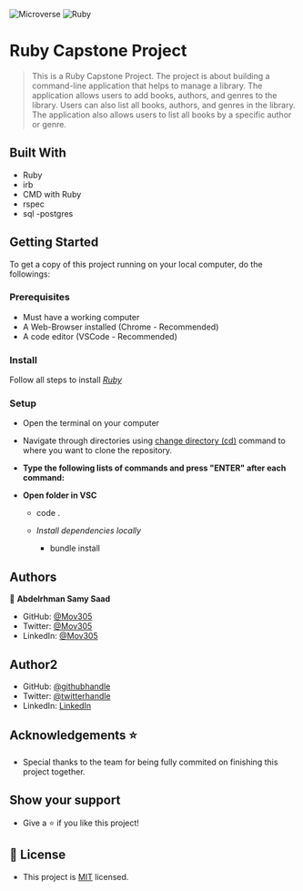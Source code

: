 ![Microverse](https://img.shields.io/badge/Microverse-blueviolet) ![Ruby](https://img.shields.io/badge/-Ruby-red)

# Ruby Capstone Project

> This is a Ruby Capstone Project. The project is about building a command-line application that helps to manage a library. The application allows users to add books, authors, and genres to the library. Users can also list all books, authors, and genres in the library. The application also allows users to list all books by a specific author or genre.



## Built With
- Ruby
- irb
- CMD with Ruby
- rspec
- sql
-postgres

## Getting Started

To get a copy of this project running on your local computer, do the followings:

### Prerequisites
- Must have a working computer
- A Web-Browser installed (Chrome - Recommended)
- A code editor (VSCode - Recommended)

### Install

Follow all steps to install [_Ruby_](https://rubyinstaller.org/) 

### Setup

- Open the terminal on your computer
- Navigate through directories using [change directory (cd)](https://www.howtogeek.com/659411/how-to-change-directories-in-command-prompt-on-windows-10) command to where you want to clone the repository.

- **Type the following lists of commands and press "ENTER" after each command:**

- **Open folder in VSC**

  - code .

  - _Install dependencies locally_
    - bundle install


## Authors

👤 **Abdelrhman Samy Saad**

- GitHub: [@Mov305](https://github.com/Mov305)
- Twitter: [@Mov305](https://twitter.com/Mov_abd)
- LinkedIn: [@Mov305](https://www.linkedin.com/in/abdelrhman-samy-80b14b215/)

## Author2

- GitHub: [@githubhandle](https://github.com/ogiogiovictor)
- Twitter: [@twitterhandle](https://twitter.com/Vikky_Vick)
- LinkedIn: [LinkedIn](https://www.linkedin.com/in/ogiogiovictor)



## Acknowledgements ⭐️

- Special thanks to the team for being fully commited on finishing this project together.

## Show your support

- Give a ⭐️ if you like this project!

## 📝 License

- This project is [MIT](./LICENSE) licensed.
